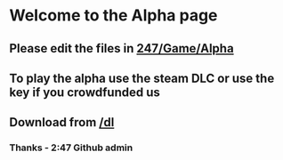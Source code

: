 # Welcome to the Alpha page
## Please edit the files in <a href="/Game/Alpha">247/Game/Alpha</a> 
## To play the alpha use the steam DLC or use the key if you crowdfunded us
## Download from <a href="/Alpha/dl">/dl</a>
### Thanks - 2:47 Github admin

